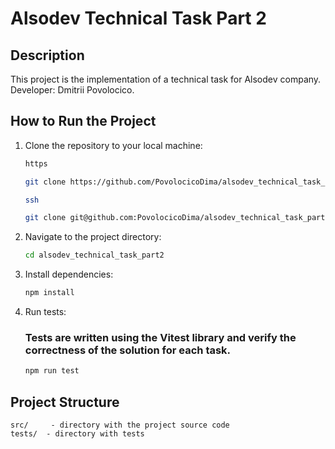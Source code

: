 # Alsodev Technical Task Part 2

## Description

This project is the implementation of a technical task for Alsodev company. Developer: Dmitrii Povolocico.

## How to Run the Project

1. Clone the repository to your local machine:

   ```bash
   https

   git clone https://github.com/PovolocicoDima/alsodev_technical_task_part2.git

   ssh

   git clone git@github.com:PovolocicoDima/alsodev_technical_task_part2.git
   ```

2. Navigate to the project directory:

   ```bash
   cd alsodev_technical_task_part2
   ```

3. Install dependencies:

   ```bash
   npm install
   ```

4. Run tests:

   ### Tests are written using the Vitest library and verify the correctness of the solution for each task.

   ```bash
   npm run test
   ```

## Project Structure

    src/     - directory with the project source code
    tests/  - directory with tests
